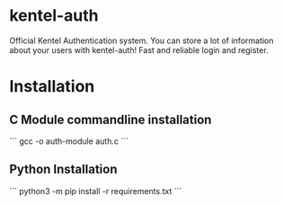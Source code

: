 # kentel-auth
 Official Kentel Authentication system. You can store a lot of information about your users with kentel-auth! Fast and reliable login and register.

# Installation
## C Module commandline installation
´´´
gcc -o auth-module auth.c
´´´
## Python Installation
´´´
python3 -m pip install -r requirements.txt
´´´


